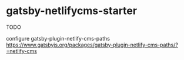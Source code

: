 # gatsby-netlifycms-starter

TODO

configure gatsby-plugin-netlify-cms-paths
https://www.gatsbyjs.org/packages/gatsby-plugin-netlify-cms-paths/?=netlify-cms
